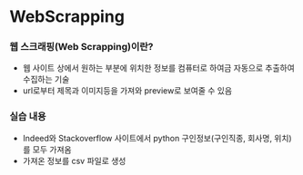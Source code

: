 # WebScrapping

### 웹 스크래핑(Web Scrapping)이란?
* 웹 사이트 상에서 원하는 부분에 위치한 정보를 컴퓨터로 하여금 자동으로 추출하여 수집하는 기술
* url로부터 제목과 이미지등을 가져와 preview로 보여줄 수 있음

### 실습 내용
* Indeed와 Stackoverflow 사이트에서 python 구인정보(구인직종, 회사명, 위치)를 모두 가져옴
* 가져온 정보를 csv 파일로 생성
